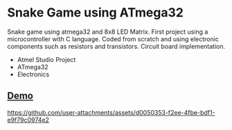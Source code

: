 # Snake Game using ATmega32 
Snake game using atmega32 and 8x8 LED Matrix. First project using a microcontroller with C language. Coded from scratch and using electronic components such as resistors and transistors.
Circuit board implementation.

* Atmel Studio Project
* ATmega32 
* Electronics

## [Demo](https://youtu.be/k5iCEOoawbE)


https://github.com/user-attachments/assets/d0050353-f2ee-4fbe-bdf1-e9f79c0974e2

